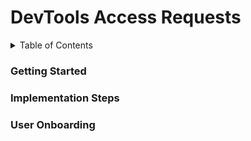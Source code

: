 # DevTools Access Requests

<!-- TABLE OF CONTENTS -->
<details>
  <summary>Table of Contents</summary>
  <ol>
    <li>
      <a href="#Getting Started">Getting Started</a>
      <ul>
        <li><a href="#SubItem 1">SubItem 1</a></li>
      </ul>
    </li>
    <li>
      <a href="#Item 2">Item 2</a>
      <ul>
        <li><a href="#SubItem2 1">SubItem 1</a></li>
        <li><a href="#SubItem2 2">SubItem 2</a></li>
      </ul>
    </li>
    <li><a href="#Item 3">Item 3</a></li>
    <li><a href="#Item 4">Item 4</a></li>
   
</details>


### Getting Started

### Implementation Steps



### User Onboarding
